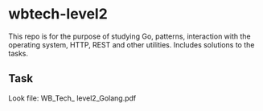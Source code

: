 # wbtech-level2
This repo is for the purpose of studying Go, patterns, interaction with the operating system, HTTP, REST and other utilities.  Includes solutions to the tasks.

## Task

Look file: WB_Tech_ level2_Golang.pdf